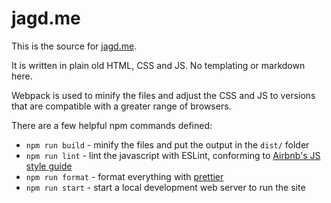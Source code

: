 # jagd.me

This is the source for [jagd.me](https://jagd.me/).

It is written in plain old HTML, CSS and JS. No templating or markdown here.

Webpack is used to minify the files and adjust the CSS and JS to versions that
are compatible with a greater range of browsers.

There are a few helpful npm commands defined:

- `npm run build` - minify the files and put the output in the `dist/` folder
- `npm run lint` - lint the javascript with ESLint, conforming to
  [Airbnb's JS style guide](https://github.com/airbnb/javascript)
- `npm run format` - format everything with [prettier](https://prettier.io/)
- `npm run start` - start a local development web server to run the site
